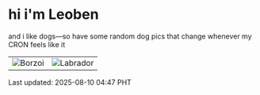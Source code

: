 # hi i'm Leoben

and i like dogs—so have some random dog pics that change whenever my CRON feels like it

|  |  |
|--------|----------|
| ![Borzoi](https://random-dog-vercel.vercel.app/api/random-borzoi?v=1754772459) | ![Labrador](https://random-dog-vercel.vercel.app/api/random-labrador?v=1754772459) |

Last updated: 2025-08-10 04:47 PHT
